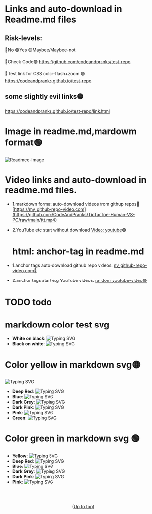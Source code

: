 <a id="up"></a>
#  Links and auto-download in Readme.md files 
## Risk-levels:
 
  🔴No  🟢Yes  🟡Maybee/Maybee-not
  
🔗Check Code🟢
https://github.com/codeandpranks/test-repo 
 
🔗Test link for CSS color-flash+zoom 🟢
https://codeandpranks.github.io/test-repo

## some slightly evil links🟡
https://codeandpranks.github.io/test-repo/link.html

# Image in readme.md,mardowm format🟢
![Readmee-Image](https://github.com/CodeAndPranks/test-repo/blob/main/PXL_20250203_231900952.jpg)
# Video links and auto-download in readme.md files.
- 1.markdown format auto-download videos 
from githup repos🔴
[https://my_github-repo-video.com](https://github.com/CodeAndPranks/TicTacToe-Human-VS-PC/raw/main/ttt.mp4)

- 2.YouTube etc start without download
 [Video: youtube](https://youtube.com)🟢

  # html: anchor-tag in readme.md
- 1.anchor tags auto-download github repo videos:
<a href="https://github.com/CodeAndPranks/TicTacToe-Human-VS-PC/raw/main/ttt.mp4" target="_blank">ny_github-repo-video.com🔴</a>

- 2.anchor tags start e.g YouTube videos:
<a href="https://youtu.be/VS6UOyTb5eU?si=nfloz13KWQ7gBCOV" target="_blank">random_youtube-video🟢</a>
# TODO  **todo**
# markdown color test svg

- **White on black**: ![Typing SVG](https://readme-typing-svg.demolab.com?font=Fira+Code&duration=2000&pause=1000&color=FFFFFF&background=000000&width=435&lines=Test+White+Text+black+Background)
- **Black on white**: ![Typing SVG](https://readme-typing-svg.demolab.com?font=Fira+Code&duration=2000&pause=1000&color=000000&background=FFFFFF00&width=435&lines=Test+Black+Text+White+Background)
# Color yellow in markdown svg🟡
![Typing SVG](https://readme-typing-svg.demolab.com?font=Fira+Code&duration=2000&pause=1000&color=FFFF00&background=000000&width=435&lines=Test+Yellow+Text+Black+Background)
- **Deep Red**: ![Typing SVG](https://readme-typing-svg.demolab.com?font=Fira+Code&duration=2000&pause=1000&color=8B0000&background=FFFF00&width=435&lines=Deep+Red+Text+Yellow+Background)
- **Blue**: ![Typing SVG](https://readme-typing-svg.demolab.com?font=Fira+Code&duration=2000&pause=1000&color=0000FF&background=FFFF00&width=435&lines=Blue+Text+Yellow+Background)
- **Dark Grey**: ![Typing SVG](https://readme-typing-svg.demolab.com?font=Fira+Code&duration=2000&pause=1000&color=333333&background=FFFF00&width=435&lines=Dark+Grey+Text+Yellow+Background)
- **Dark Pink**: ![Typing SVG](https://readme-typing-svg.demolab.com?font=Fira+Code&duration=2000&pause=1000&color=FF1493&background=FFFF00&width=435&lines=Dark+Pink+Text+Yellow+Background)
- **Pink**: ![Typing SVG](https://readme-typing-svg.demolab.com?font=Fira+Code&duration=2000&pause=1000&color=FFC0CB&background=FFFF00&width=435&lines=Pink+Text+Yellow+Background)
- **Green**: ![Typing SVG](https://readme-typing-svg.demolab.com?font=Fira+Code&duration=2000&pause=1000&color=008000&background=FFFF00&width=435&lines=Green+Text+Yellow+Background)
# Color green in markdown svg 🟢
- **Yellow**: ![Typing SVG](https://readme-typing-svg.demolab.com?font=Fira+Code&duration=2000&pause=1000&color=FFFF00&background=008000&width=435&lines=Test+Yellow+Text+Green+Background)
- **Deep Red**: ![Typing SVG](https://readme-typing-svg.demolab.com?font=Fira+Code&duration=2000&pause=1000&color=8B0000&background=008000&width=435&lines=Deep+Red+Text+Green+Background)
- **Blue**: ![Typing SVG](https://readme-typing-svg.demolab.com?font=Fira+Code&duration=2000&pause=1000&color=0000FF&background=008000&width=435&lines=Blue+Text+Green+Background)
- **Dark Grey**: ![Typing SVG](https://readme-typing-svg.demolab.com?font=Fira+Code&duration=2000&pause=1000&color=333333&background=008000&width=435&lines=Dark+Grey+Text+Green+Background)
- **Dark Pink**: ![Typing SVG](https://readme-typing-svg.demolab.com?font=Fira+Code&duration=2000&pause=1000&color=FF1493&background=008000&width=435&lines=Dark+Pink+Text+Green+Background)
- **Pink**: ![Typing SVG](https://readme-typing-svg.demolab.com?font=Fira+Code&duration=2000&pause=1000&color=FFC0CB&background=008000&width=435&lines=Pink+Text+Green+Background)


<br><br>
<p align="center">(<a href="#up">Up to top</a>)</p>
